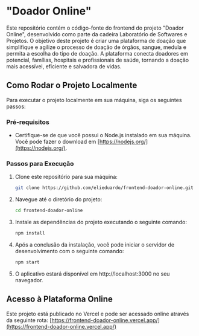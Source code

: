 # "Doador Online"

Este repositório contém o código-fonte do frontend do projeto "Doador Online", desenvolvido como parte da cadeira Laboratório de Softwares e Projetos. O objetivo deste projeto é criar uma plataforma de doação que simplifique e agilize o processo de doação de órgãos, sangue, medula e permita a escolha do tipo de doação. A plataforma conecta doadores em potencial, famílias, hospitais e profissionais de saúde, tornando a doação mais acessível, eficiente e salvadora de vidas.

## Como Rodar o Projeto Localmente

Para executar o projeto localmente em sua máquina, siga os seguintes passos:

### Pré-requisitos

- Certifique-se de que você possui o Node.js instalado em sua máquina. Você pode fazer o download em [https://nodejs.org/](https://nodejs.org/).

### Passos para Execução

1. Clone este repositório para sua máquina:

   ```bash
   git clone https://github.com/elieduardo/frontend-doador-online.git
   ```

2. Navegue até o diretório do projeto:

   ```bash
   cd frontend-doador-online
   ```

3. Instale as dependências do projeto executando o seguinte comando:

   ```bash
   npm install
   ```

4. Após a conclusão da instalação, você pode iniciar o servidor de desenvolvimento com o seguinte comando:

   ```bash
   npm start
   ```

5. O aplicativo estará disponível em http://localhost:3000 no seu navegador.

## Acesso à Plataforma Online

Este projeto está publicado no Vercel e pode ser acessado online através da seguinte rota: [https://frontend-doador-online.vercel.app/](https://frontend-doador-online.vercel.app/)
